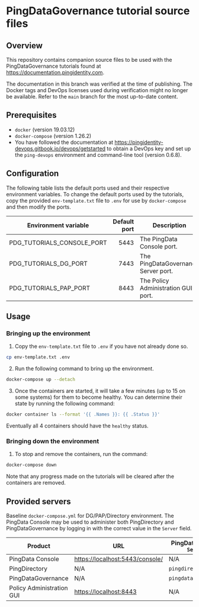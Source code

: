 # PingDataGovernance tutorial source files

## Overview

This repository contains companion source files to be used with the PingDataGovernance tutorials found at
<https://documentation.pingidentity.com>.

The documentation in this branch was verified at the time of publishing. The Docker tags and DevOps licenses used
during verification might no longer be available. Refer to the `main` branch for the most up-to-date content.  

## Prerequisites

* `docker` (version 19.03.12)
* `docker-compose` (version 1.26.2)
* You have followed the documentation at
  <https://pingidentity-devops.gitbook.io/devops/getstarted> to obtain a DevOps
  key and set up the `ping-devops` environment and command-line tool (version
  0.6.8).

## Configuration

The following table lists the default ports used and their respective environment variables. To change the default ports
used by the tutorials, copy the provided `env-template.txt` file to `.env` for use by `docker-compose` and then modify
the ports.

| Environment variable                 | Default port | Description                         |
| ------------------------------------ | -----------: | ----------------------------------- |
| PDG\_TUTORIALS\_CONSOLE\_PORT        | 5443         | The PingData Console port.          |
| PDG\_TUTORIALS\_DG\_PORT             | 7443         | The PingDataGovernance Server port. |
| PDG\_TUTORIALS\_PAP\_PORT            | 8443         | The Policy Administration GUI port. |

## Usage

### Bringing up the environment

1. Copy the `env-template.txt` file to `.env` if you have not already done so.

```bash
cp env-template.txt .env
```

2. Run the following command to bring up the environment.

```bash
docker-compose up --detach
```

3. Once the containers are started, it will take a few minutes (up to 15 on some systems) for them to become
   healthy. You can determine their state by running the following command:

```bash
docker container ls --format '{{ .Names }}: {{ .Status }}'
```

Eventually all 4 containers should have the `healthy` status.

### Bringing down the environment

1. To stop and remove the containers, run the command:

```bash
docker-compose down
```

Note that any progress made on the tutorials will be cleared after the containers are removed.

## Provided servers

Baseline `docker-compose.yml` for DG/PAP/Directory environment. The PingData Console may be used to administer both
PingDirectory and PingDataGovernance by logging in with the correct value in the `Server` field.

| Product                   | URL                                | PingDataConsole `Server`  | Username        | Password          |
| ------------------------- | ---------------------------------- | ------------------------  | --------------- | ----------------- |
| PingData Console          | <https://localhost:5443/console/>  | N/A                       | N/A             | N/A               |
| PingDirectory             | N/A                                | `pingdirectory`           | `administrator` | `2FederateM0re`   |
| PingDataGovernance        | N/A                                | `pingdatagovernance`      | `administrator` | `2FederateM0re`   |
| Policy Administration GUI | <https://localhost:8443>           | N/A                       | `admin`         | `password123`     |

